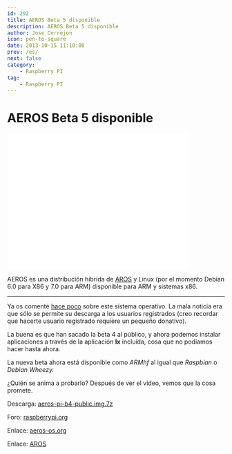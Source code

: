 ```yaml
---
id: 292
title: AEROS Beta 5 disponible
description: AEROS Beta 5 disponible
author: Jose Cerrejon
icon: pen-to-square
date: 2013-10-15 11:10:00
prev: /es/
next: false
category:
    - Raspberry PI
tag:
    - Raspberry PI
---
```


# AEROS Beta 5 disponible

<iframe width="420" height="315" src="//www.youtube.com/embed/nmUxs-fjQ8k" frameborder="0" allowfullscreen></iframe>

AEROS es una distribución híbrida de [AROS](https://www.aros.org) y Linux (por el momento Debian 6.0 para X86 y 7.0 para ARM) disponible para ARM y sistemas x86.

---

Ya os comenté [hace poco](/post.php?id=202) sobre este sistema operativo. La mala noticia era que sólo se permite su descarga a los usuarios registrados (creo recordar que hacerte usuario registrado requiere un pequeño donativo).

La buena es que han sacado la beta 4 al público, y ahora podemos instalar aplicaciones a través de la aplicación **lx** incluída, cosa que no podíamos hacer hasta ahora.

La nueva beta ahora está disponible como _ARMhf_ al igual que _Raspbian_ o _Debian Wheezy._

¿Quién se anima a probarlo? Después de ver el vídeo, vemos que la cosa promete.

Descarga: [aeros-pi-b4-public.img.7z](https://www.aeros-os.org/aeros-pi-b4-public.img.7z)

Foro: [raspberrypi.org](https://www.raspberrypi.org/phpBB3/viewtopic.php?p=434031&sid=948256877de5ea9affef5bb246b103fd#p434031)

Enlace: [aeros-os.org](https://www.aeros-os.org)

Enlace: [AROS](https://aros.sourceforge.net)
